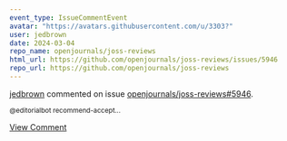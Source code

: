 ```yaml
---
event_type: IssueCommentEvent
avatar: "https://avatars.githubusercontent.com/u/3303?"
user: jedbrown
date: 2024-03-04
repo_name: openjournals/joss-reviews
html_url: https://github.com/openjournals/joss-reviews/issues/5946
repo_url: https://github.com/openjournals/joss-reviews
---
```


<a href='https://github.com/jedbrown' target='_blank'>jedbrown</a> commented on issue <a href='https://github.com/openjournals/joss-reviews/issues/5946' target='_blank'>openjournals/joss-reviews#5946</a>.

<small>@editorialbot recommend-accept...</small>

<a href='https://github.com/openjournals/joss-reviews/issues/5946' target='_blank'>View Comment</a>